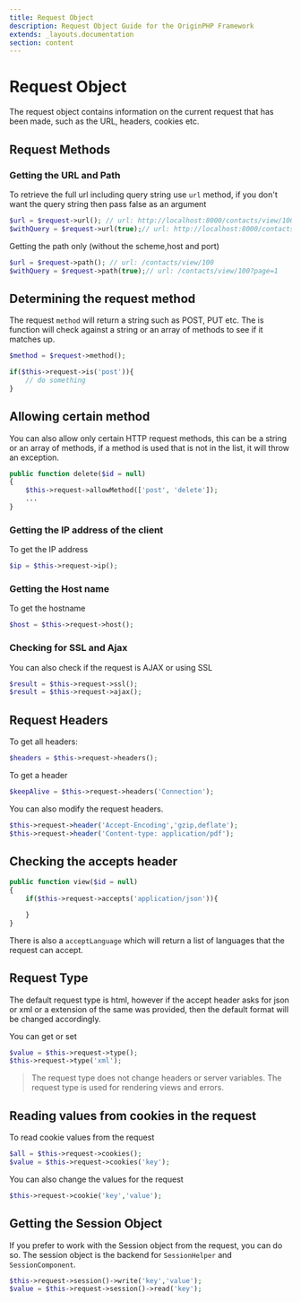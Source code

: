 ```yaml
---
title: Request Object
description: Request Object Guide for the OriginPHP Framework
extends: _layouts.documentation
section: content
---
```

# Request Object
The request object contains information on the current request that has been made, such as the URL, headers, cookies etc.

## Request Methods

### Getting the URL and Path

To retrieve the full url including query string use `url` method, if you don't want the query string then pass false as an argument

```php
$url = $request->url(); // url: http://localhost:8000/contacts/view/100
$withQuery = $request->url(true);// url: http://localhost:8000/contacts/view/100?page=1
```

Getting the path only (without the scheme,host and port)

```php
$url = $request->path(); // url: /contacts/view/100
$withQuery = $request->path(true);// url: /contacts/view/100?page=1
```

## Determining the request method

The request `method` will return a string such as POST, PUT etc. The is function will check against a string or an array of methods to see if it matches up.

```php
$method = $request->method();

if($this->request->is('post')){
    // do something
}
```

## Allowing certain method

You can also allow only certain HTTP request methods, this can be a string or an array of methods, if a method is used that is not in the list, it will throw an exception.

```php
public function delete($id = null)
{
    $this->request->allowMethod(['post', 'delete']);
    ...
}
```

### Getting the IP address of the client

To get the IP address
```php
$ip = $this->request->ip();
```

### Getting the Host name

To get the hostname

```php
$host = $this->request->host();
```

### Checking for SSL and Ajax

You can also check if the request is AJAX or using SSL

```php
$result = $this->request->ssl();
$result = $this->request->ajax();
```

## Request Headers

To get all headers:

```php
$headers = $this->request->headers();
```

To get a header

```php
$keepAlive = $this->request->headers('Connection');
```

You can also modify the request headers.

```php
$this->request->header('Accept-Encoding','gzip,deflate');
$this->request->header('Content-type: application/pdf');
```

## Checking the accepts header

```php
public function view($id = null)
{
    if($this->request->accepts('application/json')){

    }
}
```

There is also a `acceptLanguage` which will return a list of languages that the request can accept.

## Request Type

The default request type is html, however if the accept header asks for json or xml or a extension of the same was provided, then the default format will be changed accordingly.

You can get or set

```php
$value = $this->request->type();
$this->request->type('xml');
```

> The request type does not change headers or server variables. The request type is used for rendering views and errors.

## Reading values from cookies in the request

To read cookie values from the request

```php
$all = $this->request->cookies();
$value = $this->request->cookies('key');
```

You can also change the values for the request

```php
$this->request->cookie('key','value');
```

## Getting the Session Object

If you prefer to work with the Session object from the request, you can do so. The session object is the backend for `SessionHelper` and `SessionComponent`.

```php
$this->request->session()->write('key','value');
$value = $this->request->session()->read('key');
```